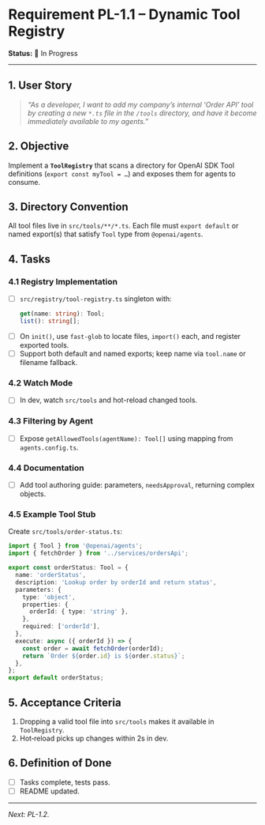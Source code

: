 # Requirement PL-1.1 – Dynamic Tool Registry

**Status:** 🚧 In Progress

---

## 1. User Story

> *“As a developer, I want to add my company’s internal ‘Order API’ tool by creating a new `*.ts` file in the `/tools` directory, and have it become immediately available to my agents.”*

## 2. Objective

Implement a **`ToolRegistry`** that scans a directory for OpenAI SDK Tool definitions (`export const myTool = …`) and exposes them for agents to consume.

## 3. Directory Convention

All tool files live in `src/tools/**/*.ts`. Each file must `export default` or named export(s) that satisfy `Tool` type from `@openai/agents`.

## 4. Tasks

### 4.1 Registry Implementation

- [ ] `src/registry/tool-registry.ts` singleton with:
  ```ts
  get(name: string): Tool;
  list(): string[];
  ```
- [ ] On `init()`, use `fast-glob` to locate files, `import()` each, and register exported tools.
- [ ] Support both default and named exports; keep name via `tool.name` or filename fallback.

### 4.2 Watch Mode

- [ ] In dev, watch `src/tools` and hot-reload changed tools.

### 4.3 Filtering by Agent

- [ ] Expose `getAllowedTools(agentName): Tool[]` using mapping from `agents.config.ts`.

### 4.4 Documentation

- [ ] Add tool authoring guide: parameters, `needsApproval`, returning complex objects.

### 4.5 Example Tool Stub

Create `src/tools/order-status.ts`:

```ts
import { Tool } from '@openai/agents';
import { fetchOrder } from '../services/ordersApi';

export const orderStatus: Tool = {
  name: 'orderStatus',
  description: 'Lookup order by orderId and return status',
  parameters: {
    type: 'object',
    properties: {
      orderId: { type: 'string' },
    },
    required: ['orderId'],
  },
  execute: async ({ orderId }) => {
    const order = await fetchOrder(orderId);
    return `Order ${order.id} is ${order.status}`;
  },
};
export default orderStatus;
```

## 5. Acceptance Criteria

1. Dropping a valid tool file into `src/tools` makes it available in `ToolRegistry`.
2. Hot‐reload picks up changes within 2s in dev.

## 6. Definition of Done

- [ ] Tasks complete, tests pass.
- [ ] README updated.

---

*Next: PL-1.2.* 